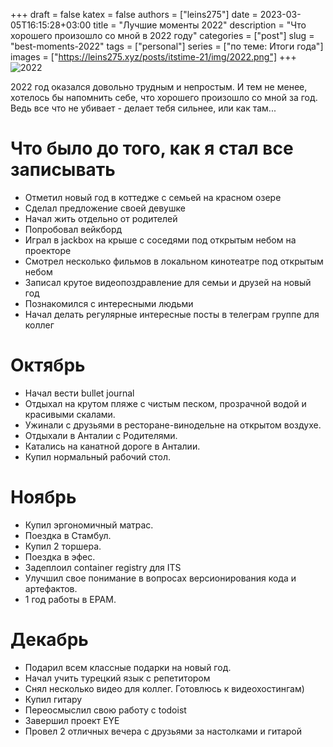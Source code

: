 +++ 
draft = false
katex = false
authors = ["leins275"]
date = 2023-03-05T16:15:28+03:00
title = "Лучшие моменты 2022"
description = "Что хорошего произошло со мной в 2022 году"
categories = ["post"]
slug = "best-moments-2022"
tags = ["personal"]
series = ["по теме: Итоги года"]
images = ["https://leins275.xyz/posts/itstime-21/img/2022.png"]
+++
![2022](img/2022.png)

2022 год оказался довольно трудным и непростым. И тем не менее, хотелось бы напомнить себе, что хорошего произошло со мной за год. Ведь все что не убивает - делает тебя сильнее, или как там...

# Что было до того, как я стал все записывать
- Отметил новый год в коттедже с семьей на красном озере
- Сделал предложение своей девушке
- Начал жить отдельно от родителей
- Попробовал вейкборд
- Играл в jackbox на крыше с соседями под открытым небом на проекторе
- Смотрел несколько фильмов в локальном кинотеатре под открытым небом
- Записал крутое видеопоздравление для семьи и друзей на новый год
- Познакомился с интересными людьми
- Начал делать регулярные интересные посты в телеграм группе для коллег

# Октябрь
- Начал вести bullet journal
- Отдыхал на крутом пляже с чистым песком, прозрачной водой и красивыми скалами. 
- Ужинали с друзьями в ресторане-винодельне на открытом воздухе.
- Отдыхали в Анталии с Родителями.
- Катались на канатной дороге в Анталии.
- Купил нормальный рабочий стол.

# Ноябрь
- Купил эргономичный матрас.
- Поездка в Стамбул.
- Купил 2 торшера.
- Поездка в эфес.
- Задеплоил container registry для ITS
- Улучшил свое понимание в вопросах версионирования кода и артефактов.
- 1 год работы в EPAM.

# Декабрь
- Подарил всем классные подарки на новый год.
- Начал учить турецкий язык с репетитором
- Снял несколько видео для коллег. Готовлюсь к видеохостингам)
- Купил гитару
- Переосмыслил свою работу с todoist
- Завершил проект EYE
- Провел 2 отличных вечера с друзьями за настолками и гитарой


